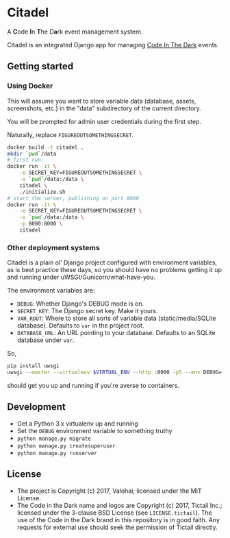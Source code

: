 # Citadel

A **C**ode **I**n **T**he D**a**rk event management system.

Citadel is an integrated Django app for managing [Code In The Dark][citd] events.

## Getting started

### Using Docker

This will assume you want to store variable data
(database, assets, screenshots, etc.)
in the "data" subdirectory of the current directory.

You will be prompted for admin user credentials
during the first step.

Naturally, replace `FIGUREOUTSOMETHINGSECRET`.

```bash
docker build -t citadel .
mkdir `pwd`/data
# first run:
docker run -it \
    -e SECRET_KEY=FIGUREOUTSOMETHINGSECRET \
    -v `pwd`/data:/data \
    citadel \
    ./initialize.sh
# start the server, publishing on port 8000
docker run -it \
    -e SECRET_KEY=FIGUREOUTSOMETHINGSECRET \
    -v `pwd`/data:/data \
    -p 8000:8000 \
    citadel
```

### Other deployment systems

Citadel is a plain ol' Django project configured with
environment variables, as is best practice these days,
so you should have no problems getting it up and running
under uWSGI/Gunicorn/what-have-you.

The environment variables are:

- `DEBUG`: Whether Django's DEBUG mode is on.
- `SECRET_KEY`: The Django secret key. Make it yours.
- `VAR_ROOT`: Where to store all sorts of variable data (static/media/SQLite database). Defaults to `var` in the project root.
- `DATABASE_URL`: An URL pointing to your database. Defaults to an SQLite database under `var`.

So,

```bash
pip install uwsgi
uwsgi --master --virtualenv $VIRTUAL_ENV --http :8000 -p5 --env DEBUG=false --env SECRET_KEY=asdf --wsgi=citadel.wsgi
```

should get you up and running if you're averse to containers.

## Development

- Get a Python 3.x virtualenv up and running
- Set the `DEBUG` environment variable to something truthy
- `python manage.py migrate`
- `python manage.py createsuperuser`
- `python manage.py runserver`

## License

- The project is Copyright (c) 2017, Valohai; licensed under the MIT License.
- The Code in the Dark name and logos are Copyright (c) 2017, Tictail Inc.;
  licensed under the 3-clause BSD License (see `LICENSE.tictail`).
  The use of the Code in the Dark brand in this repository is in good faith.
  Any requests for external use should seek the permission of Tictail directly.

[citd]: http://codeinthedark.com/
[citdedit]: https://github.com/codeinthedark/editor
